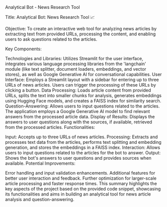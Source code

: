  Analytical Bot - News Research Tool

Title: Analytical Bot: News Research Tool 📈

Objective: To create an interactive web tool for analyzing news articles by extracting text from provided URLs, processing the content, and enabling users to ask questions related to the articles.

Key Components:

Technologies and Libraries: Utilizes Streamlit for the user interface, integrates various language processing libraries from the 'langchain' module (like text splitter, document loaders, embeddings, and vector stores), as well as Google Generative AI for conversational capabilities.
User Interface: Employs a Streamlit layout with a sidebar for entering up to three URLs of news articles. Users can trigger the processing of these URLs by clicking a button.
Data Processing: Loads article content from provided URLs, splits the text into smaller chunks for analysis, generates embeddings using Hugging Face models, and creates a FAISS index for similarity search.
Question-Answering: Allows users to input questions related to the articles. The application employs a Google Generative AI model to find relevant answers from the processed article data.
Display of Results: Displays the answers to user questions along with the sources, if available, retrieved from the processed articles.
Functionalities:

Input: Accepts up to three URLs of news articles.
Processing: Extracts and processes text data from the articles, performs text splitting and embedding generation, and stores the embeddings in a FAISS index.
Interaction: Allows users to input questions related to the articles for the bot to answer.
Output: Shows the bot's answers to user questions and provides sources when available.
Potential Improvements:

Error handling and input validation enhancements.
Additional features for better user interaction and feedback.
Further optimization for larger-scale article processing and faster response times.
This summary highlights the key aspects of the project based on the provided code snippet, showcasing its functionalities and aims in building an analytical tool for news article analysis and question-answering.
